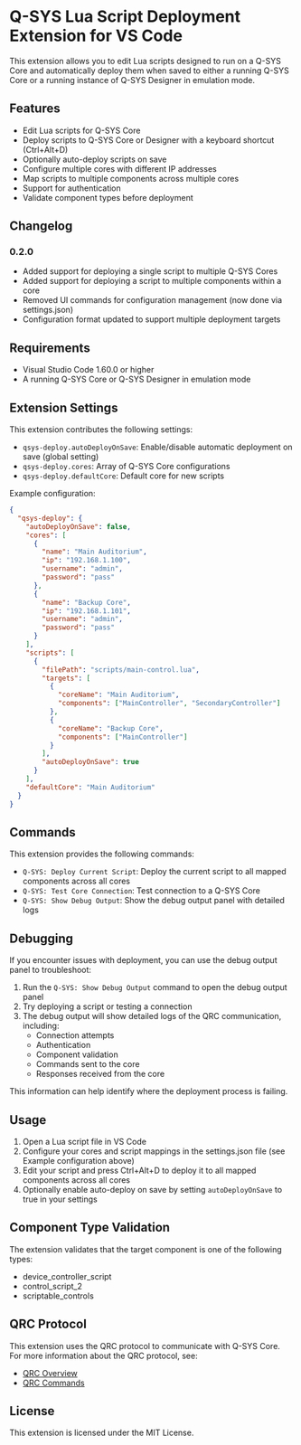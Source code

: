 # Q-SYS Lua Script Deployment Extension for VS Code

This extension allows you to edit Lua scripts designed to run on a Q-SYS Core and automatically deploy them when saved to either a running Q-SYS Core or a running instance of Q-SYS Designer in emulation mode.

## Features

- Edit Lua scripts for Q-SYS Core
- Deploy scripts to Q-SYS Core or Designer with a keyboard shortcut (Ctrl+Alt+D)
- Optionally auto-deploy scripts on save
- Configure multiple cores with different IP addresses
- Map scripts to multiple components across multiple cores
- Support for authentication
- Validate component types before deployment

## Changelog

### 0.2.0
- Added support for deploying a single script to multiple Q-SYS Cores
- Added support for deploying a script to multiple components within a core
- Removed UI commands for configuration management (now done via settings.json)
- Configuration format updated to support multiple deployment targets

## Requirements

- Visual Studio Code 1.60.0 or higher
- A running Q-SYS Core or Q-SYS Designer in emulation mode

## Extension Settings

This extension contributes the following settings:

* `qsys-deploy.autoDeployOnSave`: Enable/disable automatic deployment on save (global setting)
* `qsys-deploy.cores`: Array of Q-SYS Core configurations
* `qsys-deploy.defaultCore`: Default core for new scripts

Example configuration:

```json
{
  "qsys-deploy": {
    "autoDeployOnSave": false,
    "cores": [
      {
        "name": "Main Auditorium",
        "ip": "192.168.1.100",
        "username": "admin",
        "password": "pass"
      },
      {
        "name": "Backup Core",
        "ip": "192.168.1.101",
        "username": "admin",
        "password": "pass"
      }
    ],
    "scripts": [
      {
        "filePath": "scripts/main-control.lua",
        "targets": [
          {
            "coreName": "Main Auditorium",
            "components": ["MainController", "SecondaryController"]
          },
          {
            "coreName": "Backup Core",
            "components": ["MainController"]
          }
        ],
        "autoDeployOnSave": true
      }
    ],
    "defaultCore": "Main Auditorium"
  }
}
```

## Commands

This extension provides the following commands:

* `Q-SYS: Deploy Current Script`: Deploy the current script to all mapped components across all cores
* `Q-SYS: Test Core Connection`: Test connection to a Q-SYS Core
* `Q-SYS: Show Debug Output`: Show the debug output panel with detailed logs

## Debugging

If you encounter issues with deployment, you can use the debug output panel to troubleshoot:

1. Run the `Q-SYS: Show Debug Output` command to open the debug output panel
2. Try deploying a script or testing a connection
3. The debug output will show detailed logs of the QRC communication, including:
   - Connection attempts
   - Authentication
   - Component validation
   - Commands sent to the core
   - Responses received from the core

This information can help identify where the deployment process is failing.

## Usage

1. Open a Lua script file in VS Code
2. Configure your cores and script mappings in the settings.json file (see Example configuration above)
3. Edit your script and press Ctrl+Alt+D to deploy it to all mapped components across all cores
4. Optionally enable auto-deploy on save by setting `autoDeployOnSave` to true in your settings

## Component Type Validation

The extension validates that the target component is one of the following types:
- device_controller_script
- control_script_2
- scriptable_controls

## QRC Protocol

This extension uses the QRC protocol to communicate with Q-SYS Core. For more information about the QRC protocol, see:
- [QRC Overview](https://q-syshelp.qsc.com/content/External_Control_APIs/QRC/QRC_Overview.htm)
- [QRC Commands](https://q-syshelp.qsc.com/content/External_Control_APIs/QRC/QRC_Commands.htm)

## License

This extension is licensed under the MIT License.
